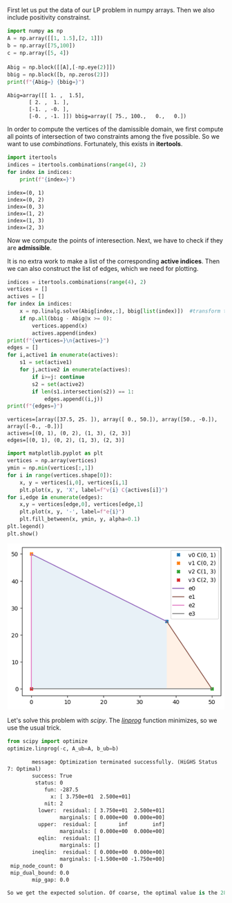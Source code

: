 First let us put the data of our LP problem in numpy arrays.
Then we also include positivity constrainst.


```python
import numpy as np
A = np.array([[1, 1.5],[2, 1]])
b = np.array([75,100])
c = np.array([5, 4])

Abig = np.block([[A],[-np.eye(2)]])
bbig = np.block([b, np.zeros(2)])
print(f"{Abig=} {bbig=}")
```

    Abig=array([[ 1. ,  1.5],
           [ 2. ,  1. ],
           [-1. , -0. ],
           [-0. , -1. ]]) bbig=array([ 75., 100.,   0.,   0.])


In order to compute the vertices of the damissible domain, we first compute all points of intersection of two constraints among the five possible. So we want to use *combinations*. Fortunately, this exists in **itertools**.


```python
import itertools
indices = itertools.combinations(range(4), 2)
for index in indices:
    print(f"{index=}")
```

    index=(0, 1)
    index=(0, 2)
    index=(0, 3)
    index=(1, 2)
    index=(1, 3)
    index=(2, 3)


Now we compute the points of interesection. Next, we have to check if they are **admissible**.

It is no extra work to make a list of the corresponding **active indices**. Then we can also construct the list of edges, which we need for plotting.


```python
indices = itertools.combinations(range(4), 2)
vertices = []
actives = []
for index in indices:
    x = np.linalg.solve(Abig[index,:], bbig[list(index)])  #transform tuple to list, one-dim np.array doesn't like tuple for fancy indexing
    if np.all(bbig - Abig@x >= 0): 
        vertices.append(x)
        actives.append(index)
print(f"{vertices=}\n{actives=}")
edges = []
for i,active1 in enumerate(actives):
    s1 = set(active1)
    for j,active2 in enumerate(actives):
        if i>=j: continue
        s2 = set(active2)
        if len(s1.intersection(s2)) == 1:
            edges.append((i,j))
print(f"{edges=}")
```

    vertices=[array([37.5, 25. ]), array([ 0., 50.]), array([50., -0.]), array([-0., -0.])]
    actives=[(0, 1), (0, 2), (1, 3), (2, 3)]
    edges=[(0, 1), (0, 2), (1, 3), (2, 3)]



```python
import matplotlib.pyplot as plt
vertices = np.array(vertices)
ymin = np.min(vertices[:,1])
for i in range(vertices.shape[0]):
    x, y = vertices[i,0], vertices[i,1]
    plt.plot(x, y, 'X', label=f"v{i} C{actives[i]}")
for i,edge in enumerate(edges):
    x,y = vertices[edge,0], vertices[edge,1]
    plt.plot(x, y, '-', label=f"e{i}")
    plt.fill_between(x, ymin, y, alpha=0.1)
plt.legend()
plt.show()

```


    
![png](output_6_0.png)
    


Let's solve this problem with *scipy*. The  [*linprog*](https://docs.scipy.org/doc/scipy/reference/generated/scipy.optimize.linprog.html) function minimizes, so we use the usual trick.


```python
from scipy import optimize
optimize.linprog(-c, A_ub=A, b_ub=b)
```




            message: Optimization terminated successfully. (HiGHS Status 7: Optimal)
            success: True
             status: 0
                fun: -287.5
                  x: [ 3.750e+01  2.500e+01]
                nit: 2
              lower:  residual: [ 3.750e+01  2.500e+01]
                     marginals: [ 0.000e+00  0.000e+00]
              upper:  residual: [       inf        inf]
                     marginals: [ 0.000e+00  0.000e+00]
              eqlin:  residual: []
                     marginals: []
            ineqlin:  residual: [ 0.000e+00  0.000e+00]
                     marginals: [-1.500e+00 -1.750e+00]
     mip_node_count: 0
     mip_dual_bound: 0.0
            mip_gap: 0.0




```python
So we get the expected solution. Of coarse, the optimal value is the 287.5.
```
